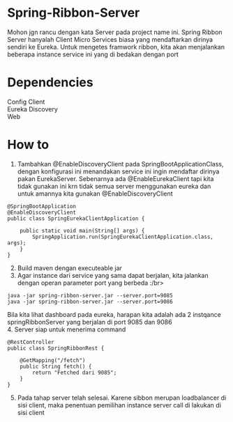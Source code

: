 # Spring-Ribbon-Server
Mohon jgn rancu dengan kata Server pada project name ini. Spring Ribbon Server hanyalah Client Micro Services biasa yang mendaftarkan dirinya sendiri ke Eureka. Untuk mengetes framwork ribbon, kita akan menjalankan beberapa instance service ini yang di bedakan dengan port

# Dependencies
Config Client</br>
Eureka Discovery</br>
Web</br>

# How to
1. Tambahkan @EnableDiscoveryClient pada SpringBootApplicationClass, dengan konfigurasi ini menandakan service ini ingin mendaftar dirinya pakan EurekaServer. Sebenarnya ada @EnableEurekaClient tapi kita tidak gunakan ini krn tidak semua server menggunakan eureka dan untuk amannya kita gunakan @EnableDiscoveryClient
```
@SpringBootApplication
@EnableDiscoveryClient
public class SpringEurekaClientApplication {

	public static void main(String[] args) {
		SpringApplication.run(SpringEurekaClientApplication.class, args);
	}
}
```
2. Build maven dengan executeable jar</br>
3. Agar instance dari service yang sama dapat berjalan, kita jalankan dengan operan parameter port yang berbeda :/br>
```
java -jar spring-ribbon-server.jar --server.port=9085
java -jar spring-ribbon-server.jar --server.port=9086
```
Bila kita lihat dashboard pada eureka, harapan kita adalah ada 2 instqance springRibbonServer yang berjalan di port 9085 dan 9086</br>
4. Server siap untuk menerima command
```
@RestController
public class SpringRibbonRest {

	@GetMapping("/fetch")
	public String fetch() {
		return "Fetched dari 9085";
	}
}
```
5. Pada tahap server telah selesai. Karene sibbon merupan loadbalancer di sisi client, maka penentuan pemilihan instance server call di lakukan di sisi client</br>
